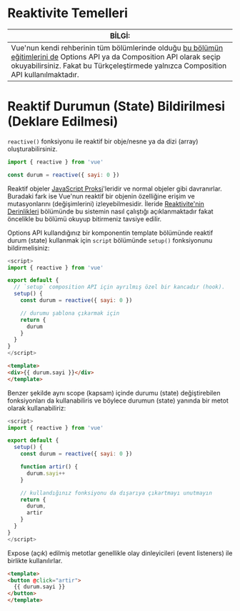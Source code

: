 # Reaktivite Temelleri
|BİLGİ: |
|---|
|Vue'nun kendi rehberinin tüm bölümlerinde olduğu [bu bölümün eğitimlerini de](https://vuejs.org/guide/essentials/reactivity-fundamentals.html) Options API ya da Composition API olarak seçip okuyabilirsiniz. Fakat bu Türkçeleştirmede yalnızca Composition API kullanılmaktadır.|

# Reaktif Durumun (State) Bildirilmesi (Deklare Edilmesi)
`reactive()` fonksiyonu ile reaktif bir obje/nesne ya da dizi (array) oluşturabilirsiniz.
```javascript
import { reactive } from 'vue'

const durum = reactive({ sayi: 0 })
```
Reaktif objeler [JavaScript Proksi](https://developer.mozilla.org/en-US/docs/Web/JavaScript/Reference/Global_Objects/Proxy)'leridir ve normal objeler gibi davranırlar. Buradaki fark ise Vue'nun reaktif bir objenin özelliğine erişim ve mutasyonlarını (değişimlerini) izleyebilmesidir. İleride [Reaktivite'nin Derinlikleri](https://vuejs.org/guide/extras/reactivity-in-depth.html) bölümünde bu sistemin nasıl çalıştığı açıklanmaktadır fakat öncelikle bu bölümü okuyup bitirmeniz tavsiye edilir.  

Options API kullandığınız bir komponentin template bölümünde reaktif durum (state) kullanmak için `script` bölümünde `setup()` fonksiyonunu bildirmelisiniz:
```javascript
<script>
import { reactive } from 'vue'

export default {
  // `setup` composition API için ayrılmış özel bir kancadır (hook).
  setup() {
    const durum = reactive({ sayi: 0 })

    // durumu şablona çıkarmak için 
    return {
      durum
    }
  }
}
</script>
```
```html
<template>
<div>{{ durum.sayi }}</div>
</template>
```
Benzer şekilde aynı scope (kapsam) içinde durumu (state) değiştirebilen fonksiyonları da kullanabiliris ve böylece durumun (state) yanında bir metot olarak kullanabiliriz:
```javascript
<script>
import { reactive } from 'vue'

export default {
  setup() {
    const durum = reactive({ sayi: 0 })

    function artir() {
      durum.sayi++
    }

    // kullandığınız fonksiyonu da dışarıya çıkartmayı unutmayın
    return {
      durum,
      artir
    }
  }
}
</script>
```
Expose (açık) edilmiş metotlar genellikle olay dinleyicileri (event listeners) ile birlikte kullanılırlar. 
```html
<template>
<button @click="artir">
  {{ durum.sayi }}
</button>
</template>
```
# <script setup>
Durumu (state) ve metodları `setup()` aracılığı ile manuel olarak kullanmak biraz yorucu olabilir. Tek Dosya Komponentlerini (SFC) kullanırken `<script setup>` ile kullanırız ve böylelikle işlerimiz büyük ölçüde basitleşir:
```vue
<script setup>
import { reactive } from 'vue'

const durum = reactive({ sayi: 0 })

function artir() {
  durum.sayi++
}
</script>

<template>
  <button @click="artir">
    {{ durum.sayi }}
  </button>
</template>
```
`<script setup>` üst seviye içe aktarmalar ve değişkenlerin bildiriminde komponent içinde rahatlıkla kullanılmalıdır. 
  
|BİLGİ: |
|---|
|Rehberin geriye kalan bölümlerinde SFC + <script setup> sinteksi (sözdizimi) kullanılacaktır. Ayrıca istenildiği takdirde Vue rehberinde Options ve Composition API'ler arasında geçiş yapılarak anlatım bulunduğunu da bu bölümün başında belirtmiştik.|

## DOM Güncelleme Zamanlaması


  

